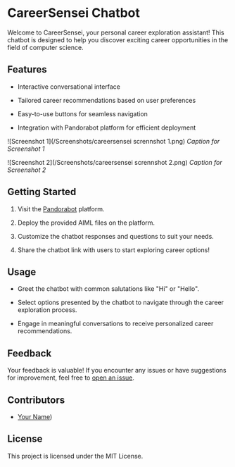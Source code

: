 CareerSensei Chatbot
====================

Welcome to CareerSensei, your personal career exploration assistant! This chatbot is designed to help you discover exciting career opportunities in the field of computer science.

Features
--------

*   Interactive conversational interface
    
*   Tailored career recommendations based on user preferences
    
*   Easy-to-use buttons for seamless navigation
    
*   Integration with Pandorabot platform for efficient deployment

  ![Screenshot 1](/Screenshots/careersensei scrennshot 1.png)
*Caption for Screenshot 1*

![Screenshot 2](/Screenshots/careersensei scrennshot 2.png)
*Caption for Screenshot 2*
    

Getting Started
---------------

1.  Visit the [Pandorabot](https://www.pandorabots.com/) platform.
    
2.  Deploy the provided AIML files on the platform.
    
3.  Customize the chatbot responses and questions to suit your needs.
    
4.  Share the chatbot link with users to start exploring career options!
    

Usage
-----

*   Greet the chatbot with common salutations like "Hi" or "Hello".
    
*   Select options presented by the chatbot to navigate through the career exploration process.
    
*   Engage in meaningful conversations to receive personalized career recommendations.
    

Feedback
--------

Your feedback is valuable! If you encounter any issues or have suggestions for improvement, feel free to [open an issue](https://github.com/yourusername/CareerSensei/issues).

Contributors
------------

*   [Your Name](https://github.com/maaxxxx22))
    

    

License
-------

This project is licensed under the MIT License.
